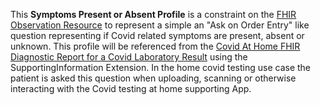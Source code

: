 This **Symptoms Present or Absent Profile** is a constraint on the [FHIR Observation Resource](http://hl7.org/fhir/R4/observation.html) to represent a simple an "Ask on Order Entry" like question representing if Covid related symptoms are present, absent or unknown. This profile will be referenced from the [Covid At Home FHIR Diagnostic Report for a Covid Laboratory Result](http://homeCovid.com/fhir/structuredefinition/DiagRepHomeCovid) using the SupportingInformation Extension. In the home covid testing use case the patient is asked this question when uploading, scanning or otherwise interacting with the Covid testing at home supporting App.